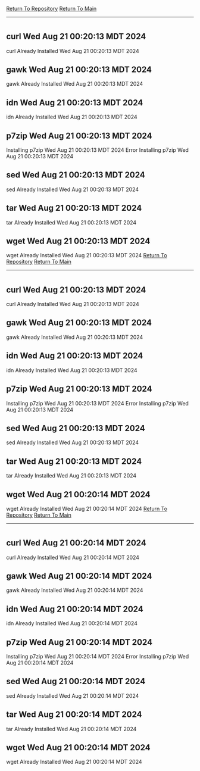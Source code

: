 [Return To Repository](https://github.com/DigitalWarrior/piholeparser/)
[Return To Main](https://github.com/DigitalWarrior/piholeparser/blob/master/RecentRunLogs/Mainlog.md)
____________________________________
# 
## curl Wed Aug 21 00:20:13 MDT 2024
curl Already Installed Wed Aug 21 00:20:13 MDT 2024
## gawk Wed Aug 21 00:20:13 MDT 2024
gawk Already Installed Wed Aug 21 00:20:13 MDT 2024
## idn Wed Aug 21 00:20:13 MDT 2024
idn Already Installed Wed Aug 21 00:20:13 MDT 2024
## p7zip Wed Aug 21 00:20:13 MDT 2024
Installing p7zip Wed Aug 21 00:20:13 MDT 2024
Error Installing p7zip Wed Aug 21 00:20:13 MDT 2024
## sed Wed Aug 21 00:20:13 MDT 2024
sed Already Installed Wed Aug 21 00:20:13 MDT 2024
## tar Wed Aug 21 00:20:13 MDT 2024
tar Already Installed Wed Aug 21 00:20:13 MDT 2024
## wget Wed Aug 21 00:20:13 MDT 2024
wget Already Installed Wed Aug 21 00:20:13 MDT 2024
[Return To Repository](https://github.com/DigitalWarrior/piholeparser/)
[Return To Main](https://github.com/DigitalWarrior/piholeparser/blob/master/RecentRunLogs/Mainlog.md)
____________________________________
# 
## curl Wed Aug 21 00:20:13 MDT 2024
curl Already Installed Wed Aug 21 00:20:13 MDT 2024
## gawk Wed Aug 21 00:20:13 MDT 2024
gawk Already Installed Wed Aug 21 00:20:13 MDT 2024
## idn Wed Aug 21 00:20:13 MDT 2024
idn Already Installed Wed Aug 21 00:20:13 MDT 2024
## p7zip Wed Aug 21 00:20:13 MDT 2024
Installing p7zip Wed Aug 21 00:20:13 MDT 2024
Error Installing p7zip Wed Aug 21 00:20:13 MDT 2024
## sed Wed Aug 21 00:20:13 MDT 2024
sed Already Installed Wed Aug 21 00:20:13 MDT 2024
## tar Wed Aug 21 00:20:13 MDT 2024
tar Already Installed Wed Aug 21 00:20:13 MDT 2024
## wget Wed Aug 21 00:20:14 MDT 2024
wget Already Installed Wed Aug 21 00:20:14 MDT 2024
[Return To Repository](https://github.com/DigitalWarrior/piholeparser/)
[Return To Main](https://github.com/DigitalWarrior/piholeparser/blob/master/RecentRunLogs/Mainlog.md)
____________________________________
# 
## curl Wed Aug 21 00:20:14 MDT 2024
curl Already Installed Wed Aug 21 00:20:14 MDT 2024
## gawk Wed Aug 21 00:20:14 MDT 2024
gawk Already Installed Wed Aug 21 00:20:14 MDT 2024
## idn Wed Aug 21 00:20:14 MDT 2024
idn Already Installed Wed Aug 21 00:20:14 MDT 2024
## p7zip Wed Aug 21 00:20:14 MDT 2024
Installing p7zip Wed Aug 21 00:20:14 MDT 2024
Error Installing p7zip Wed Aug 21 00:20:14 MDT 2024
## sed Wed Aug 21 00:20:14 MDT 2024
sed Already Installed Wed Aug 21 00:20:14 MDT 2024
## tar Wed Aug 21 00:20:14 MDT 2024
tar Already Installed Wed Aug 21 00:20:14 MDT 2024
## wget Wed Aug 21 00:20:14 MDT 2024
wget Already Installed Wed Aug 21 00:20:14 MDT 2024
